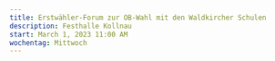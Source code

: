 ```yaml
---
title: Erstwähler-Forum zur OB-Wahl mit den Waldkircher Schulen
description: Festhalle Kollnau
start: March 1, 2023 11:00 AM
wochentag: Mittwoch
---
```

